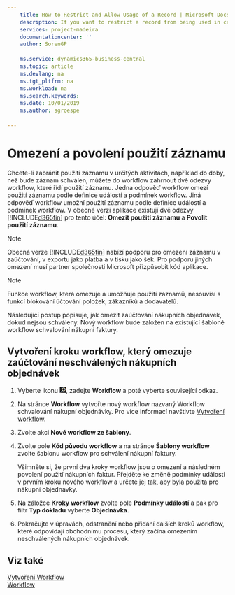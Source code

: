 ```yaml
---
    title: How to Restrict and Allow Usage of a Record | Microsoft Docs
    description: If you want to restrict a record from being used in certain activities, for example, until the record has been approved, you can incorporate two workflow responses in a workflow that controls the usage of the record.
    services: project-madeira
    documentationcenter: ''
    author: SorenGP

    ms.service: dynamics365-business-central
    ms.topic: article
    ms.devlang: na
    ms.tgt_pltfrm: na
    ms.workload: na
    ms.search.keywords:
    ms.date: 10/01/2019
    ms.author: sgroespe

---
```

# Omezení a povolení použití záznamu
Chcete-li zabránit použití záznamu v určitých aktivitách, například do doby, než bude záznam schválen, můžete do workflow zahrnout dvě odezvy workflow, které řídí použití záznamu. Jedna odpověď workflow omezí použití záznamu podle definice událostí a podmínek workflow. Jiná odpověď workflow umožní použití záznamu podle definice událostí a podmínek workflow. V obecné verzi aplikace existují dvě odezvy [!INCLUDE[d365fin](includes/d365fin_md.md)] pro tento účel: **Omezit použití záznamu** a **Povolit použití záznamu**.

> [!NOTE]
> Obecná verze [!INCLUDE[d365fin](includes/d365fin_md.md)] nabízí podporu pro omezení záznamu v zaúčtování, v exportu jako platba a v tisku jako šek. Pro podporu jiných omezení musí partner společnosti Microsoft přizpůsobit kód aplikace.

> [!NOTE]
> Funkce workflow, která omezuje a umožňuje použití záznamů, nesouvisí s funkcí blokování účtování položek, zákazníků a dodavatelů.

Následující postup popisuje, jak omezit zaúčtování nákupních objednávek, dokud nejsou schváleny. Nový workflow bude založen na existující šabloně workflow schvalování nákupní faktury.

## Vytvoření kroku workflow, který omezuje zaúčtování neschválených nákupních objednávek
1. Vyberte ikonu ![Žárovky, která otevře funkci Řeknete mi](media/ui-search/search_small.png "Řeknete mi, co chcete dělat"), zadejte **Workflow** a poté vyberte související odkaz.
2. Na stránce **Workflow** vytvořte nový workflow nazvaný Workflow schvalování nákupní objednávky. Pro více informací navštivte [Vytvoření workflow](across-how-to-create-workflows.md).
3. Zvolte akci **Nové workflow ze šablony**.
4. Zvolte pole **Kód původu workflow** a na stránce **Šablony workflow** zvolte šablonu workflow pro schválení nákupní faktury.

   Všimněte si, že první dva kroky workflow jsou o omezení a následném povolení použití nákupních faktur. Přejděte ke změně podmínky události v prvním kroku nového workflow a určete jej tak, aby byla použita pro nákupní objednávky.
5. Na záložce **Kroky workflow** zvolte pole **Podmínky událostí** a pak pro filtr **Typ dokladu** vyberte **Objednávka**.
6. Pokračujte v úpravách, odstranění nebo přidání dalších kroků workflow, které odpovídají obchodnímu procesu, který začíná omezením neschválených nákupních objednávek.

## Viz také
[Vytvoření Workflow](across-how-to-create-workflows.md)  
[Workflow](across-workflow.md)
